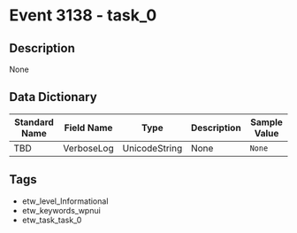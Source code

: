 # Event 3138 - task_0

## Description
None

## Data Dictionary
|Standard Name|Field Name|Type|Description|Sample Value|
|---|---|---|---|---|
|TBD|VerboseLog|UnicodeString|None|`None`|

## Tags
* etw_level_Informational
* etw_keywords_wpnui
* etw_task_task_0